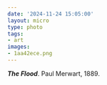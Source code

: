 ```yaml
---
date: '2024-11-24 15:05:00'
layout: micro
type: photo
tags:
- art
images:
- 1aa42ece.png
---
```


**_The Flood_**. Paul Merwart, 1889.
